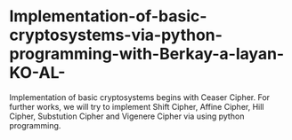 # Implementation-of-basic-cryptosystems-via-python-programming-with-Berkay-a-layan-KO-AL-
Implementation of basic cryptosystems begins with Ceaser Cipher. For further works, we will try to implement Shift Cipher, Affine Cipher, Hill Cipher, Substution Cipher and Vigenere Cipher via using python programming.
